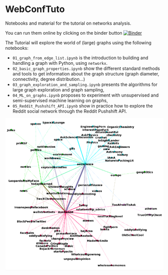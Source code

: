 # WebConfTuto

Notebooks and material for the tutorial on networks analysis.

You can run them online by clicking on the binder button
[![Binder](https://mybinder.org/badge_logo.svg)](https://mybinder.org/v2/gh/epfl-lts2/GraphMining-TheWebConf2021/HEAD)

The Tutorial will explore the world of (large) graphs using the following notebooks:
* `01_graph_from_edge_list.ipynb` is the introduction to building and handling a graph with Python, using `networkx`.
* `02_basic_graph_properties.ipynb` show the different standard methods and tools to get information about the graph structure (graph diameter, connectivity, degree distribution...)
* `03_graph_exploration_and_sampling.ipynb` presents the algorithms for large graph exploration and graph sampling,
* `04_ML_on_graphs.ipynb` proposes to experiment with unsupervised and semi-supervised machine learning on graphs,
* `05_Reddit_Pushshift_API.ipynb` show in practice how to explore the Reddit social network through the Reddit Pushshift API.

![Reddit neighbors](figures/redditneighbors.png "Reddit neighbors")

